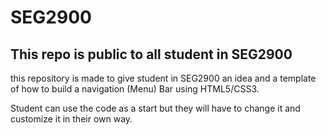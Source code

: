 # SEG2900

## This repo is public to all student in SEG2900 

this repository is made to give student in SEG2900 an idea and a template of how to build a navigation (Menu) Bar using HTML5/CSS3. 

Student can use the code as a start but they will have to change it and customize it in their own way. 
